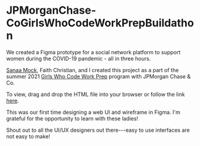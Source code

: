 # JPMorganChase-CoGirlsWhoCodeWorkPrepBuildathon

We created a Figma prototype for a social network platform to support women during the COVID-19 pandemic - all in three hours.

[Sanaa Mock](https://www.linkedin.com/in/sanaa-mock-aa0815146/), Faith Christian, and I created this project as a part of the summer 2021 [Girls Who Code Work Prep](https://girlswhocode.com/news/girls-who-code-announces-new-work-prep-initiative-designed-to-give-college-aged-women-pathways-into-the-tech-industry) program with JPMorgan Chase & Co.

To view, drag and drop the HTML file into your browser or follow the link [here](https://www.figma.com/proto/Is83dGf5brmZtQovSF8tpb/Buildathon-Project?embed_host=share&kind=&node-id=2%3A388&page-id=0%3A1&scaling=scale-down&starting-point-node-id=2%3A386).

This was our first time designing a web UI and wireframe in Figma. I'm grateful for the opportunity to learn with these ladies!

Shout out to all the UI/UX designers out there---easy to use interfaces are not easy to make!
